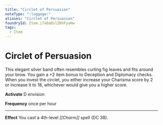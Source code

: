 ```yaml
---
title: "Circlet of Persuasion"
noteType: ":luggage:"
aliases: "Circlet of Persuasion"
foundryId: Item.i7aOaDslZKhFyuHw
tags:
  - Item
---
```


# Circlet of Persuasion

This elegant silver band often resembles curling fig leaves and fits around your brow. You gain a +2 item bonus to Deception and Diplomacy checks. When you invest the circlet, you either increase your Charisma score by 2 or increase it to 18, whichever would give you a higher score.

**Activate** D envision

**Frequency** once per hour

* * *

**Effect** You cast a 4th-level _[[Charm]]_ spell (DC 38).
